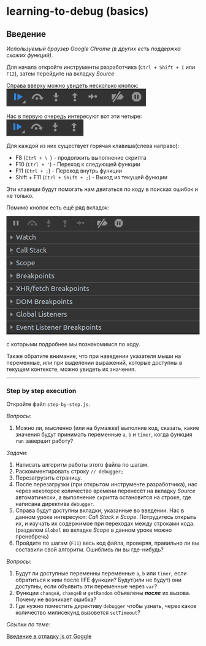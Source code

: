 # learning-to-debug (basics)

## Введение

*Используемый браузер Google Chrome (в других есть поддержка схожих функций).*

Для начала откройте инструменты разработчика (`Ctrl + Shift + I` или `F12`),
затем перейдите на вкладку *Source*

Справа вверху можно увидеть несколько кнопок: ![how-to-step](./img/how-to-step.png)

Нас в первую очередь интересуют вот эти четыре: ![needed-buttons](./img/how-to-step-needed.png)

Для каждой из них существует горячая клавиша(слева направо): 
* F8 (`Ctrl + \ `) - продолжить выполнение скрипта
* F10 (`Ctrl + '`) - Переход к следующей функции
* F11 (`Ctrl + ;`) - Переход внутрь функции
* Shift + F11 (`Ctrl + Shift + ;`) - Выход из текущей функции

Эти клавиши будут помогать нам двигаться по коду в поисках ошибок и не только.

Помимо кнопок есть ещё ряд вкладок: 

![tabs](./img/tabs.png#1)

с которыми подробнее мы познакомимся по ходу.

Также обратите внимание, что при наведении указателя мыши на 
переменные, или при выделении выражений, которые доступны 
в текущем контексте, можно увидеть их значения.

---

### Step by step execution

Откройте файл `step-by-step.js`.

*Вопросы*:
1. Можно ли, мысленно (или на бумажке) выполнив код, сказать, 
какие значения будут принимать переменные `a`, `b` и `timer`, 
когда функция `run` завершит работу?

*Задачи*:
1. Написать алгоритм работы этого файла по шагам.
2. Раскомментировать строку `// debugger;`
3. Перезагрузить страницу.
4. После перезагрузки (при открытом инструменте разработчика),
нас через некоторое количество времени перенесёт на вкладку *Source*
автоматически, а выполнение скрипта остановится на строке, где
написана директива `debugger`.
5. Справа будут доступны вкладки, указанные во введении.
Нас в данном уроке интересуют: *Call Stack* и *Scope*. 
Потрудитесь открыть их, и изучать их содержимое при переходах между
строками кода. 
(разделом `Global` во вкладке *Scope* в данном уроке можно пренебречь)
6. Пройдите по шагам (`F11`) весь код файла, проверяя, 
правильно ли вы составили свой алгоритм. Ошиблись ли вы где-нибудь?

*Вопросы*:
1. Будут ли доступные переменны переменные `a`, `b` или `timer`, 
если обратиться к ним после IIFE функции?
Будут(или не будут) они доступны, если объявить эти переменные через `var`?
2. Функции `changeA`, `changeB` и `getRandom` объявлены *__после__*
их вызова. Почему не возникает ошибка?
3. Где нужно поместить директиву `debugger` чтобы узнать, через
какое количество милисекунд вызовется `setTimeout`?

*Ссылки по теме:*

[Введение в отладку js от Goggle](https://developers.google.com/web/tools/chrome-devtools/javascript/)